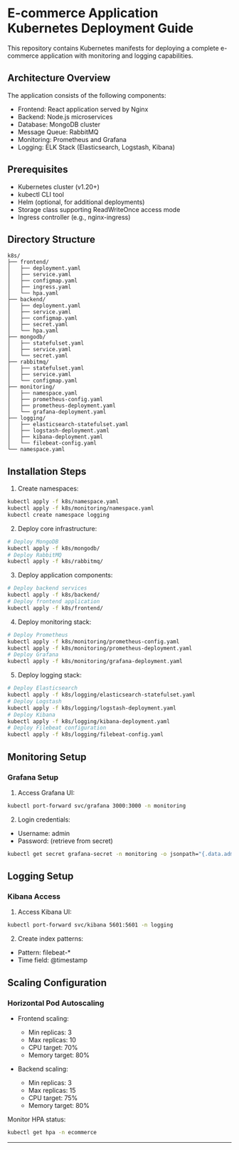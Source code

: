 # E-commerce Application Kubernetes Deployment Guide

This repository contains Kubernetes manifests for deploying a complete e-commerce application with monitoring and logging capabilities.


## Architecture Overview

The application consists of the following components:
- Frontend: React application served by Nginx
- Backend: Node.js microservices
- Database: MongoDB cluster
- Message Queue: RabbitMQ
- Monitoring: Prometheus and Grafana
- Logging: ELK Stack (Elasticsearch, Logstash, Kibana)

## Prerequisites

- Kubernetes cluster (v1.20+)
- kubectl CLI tool
- Helm (optional, for additional deployments)
- Storage class supporting ReadWriteOnce access mode
- Ingress controller (e.g., nginx-ingress)

## Directory Structure

```
k8s/
├── frontend/
│   ├── deployment.yaml
│   ├── service.yaml
│   ├── configmap.yaml
│   ├── ingress.yaml
│   └── hpa.yaml
├── backend/
│   ├── deployment.yaml
│   ├── service.yaml
│   ├── configmap.yaml
│   ├── secret.yaml
│   └── hpa.yaml
├── mongodb/
│   ├── statefulset.yaml
│   ├── service.yaml
│   └── secret.yaml
├── rabbitmq/
│   ├── statefulset.yaml
│   ├── service.yaml
│   └── configmap.yaml
├── monitoring/
│   ├── namespace.yaml
│   ├── prometheus-config.yaml
│   ├── prometheus-deployment.yaml
│   └── grafana-deployment.yaml
├── logging/
│   ├── elasticsearch-statefulset.yaml
│   ├── logstash-deployment.yaml
│   ├── kibana-deployment.yaml
│   └── filebeat-config.yaml
└── namespace.yaml
```

## Installation Steps

1. Create namespaces:
```bash
kubectl apply -f k8s/namespace.yaml
kubectl apply -f k8s/monitoring/namespace.yaml
kubectl create namespace logging
```

2. Deploy core infrastructure:
```bash
# Deploy MongoDB
kubectl apply -f k8s/mongodb/
# Deploy RabbitMQ
kubectl apply -f k8s/rabbitmq/
```

3. Deploy application components:
```bash
# Deploy backend services
kubectl apply -f k8s/backend/
# Deploy frontend application
kubectl apply -f k8s/frontend/
```

4. Deploy monitoring stack:
```bash
# Deploy Prometheus
kubectl apply -f k8s/monitoring/prometheus-config.yaml
kubectl apply -f k8s/monitoring/prometheus-deployment.yaml
# Deploy Grafana
kubectl apply -f k8s/monitoring/grafana-deployment.yaml
```

5. Deploy logging stack:
```bash
# Deploy Elasticsearch
kubectl apply -f k8s/logging/elasticsearch-statefulset.yaml
# Deploy Logstash
kubectl apply -f k8s/logging/logstash-deployment.yaml
# Deploy Kibana
kubectl apply -f k8s/logging/kibana-deployment.yaml
# Deploy Filebeat configuration
kubectl apply -f k8s/logging/filebeat-config.yaml
```

## Monitoring Setup

### Grafana Setup
1. Access Grafana UI:
```bash
kubectl port-forward svc/grafana 3000:3000 -n monitoring
```

2. Login credentials:
- Username: admin
- Password: (retrieve from secret)
```bash
kubectl get secret grafana-secret -n monitoring -o jsonpath="{.data.admin-password}" | base64 -d
```

## Logging Setup


### Kibana Access
1. Access Kibana UI:
```bash
kubectl port-forward svc/kibana 5601:5601 -n logging
```

2. Create index patterns:
- Pattern: filebeat-*
- Time field: @timestamp

## Scaling Configuration

### Horizontal Pod Autoscaling
- Frontend scaling:
  - Min replicas: 3
  - Max replicas: 10
  - CPU target: 70%
  - Memory target: 80%

- Backend scaling:
  - Min replicas: 3
  - Max replicas: 15
  - CPU target: 75%
  - Memory target: 80%

Monitor HPA status:
```bash
kubectl get hpa -n ecommerce
```

---
